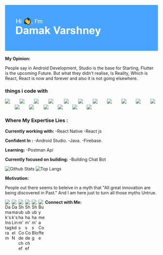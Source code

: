 <img src="https://github.com/damakvarshney/damakvarshney/blob/master/header.png?raw=true">


  **My Opinion:**
  

People say in Android Development,
   Studio is the base for Starting,
   Flutter is the upcoming Future.
   But what they didn't realise, Is Reality,
   Which is React,
   React is now and forever and also it is not going elsewhere.
   
   <h3>things i code with</h3>

<img src="https://www.flaticon.com/svg/static/icons/svg/919/919827.svg" width="40px">&nbsp;&nbsp;&nbsp;&nbsp;&nbsp;&nbsp;&nbsp;&nbsp;<img src="https://www.flaticon.com/svg/static/icons/svg/919/919826.svg" width="40px">&nbsp;&nbsp;&nbsp;&nbsp;&nbsp;&nbsp;&nbsp;&nbsp;<img src="https://www.flaticon.com/svg/static/icons/svg/919/919851.svg" width="40px">&nbsp;&nbsp;&nbsp;&nbsp;&nbsp;&nbsp;&nbsp;&nbsp;<img src="https://www.flaticon.com/svg/static/icons/svg/888/888839.svg" width="40px">&nbsp;&nbsp;&nbsp;&nbsp;&nbsp;&nbsp;&nbsp;&nbsp;&nbsp;<img src="https://www.flaticon.com/svg/static/icons/svg/1548/1548740.svg" width="40px">&nbsp;&nbsp;&nbsp;&nbsp;&nbsp;&nbsp;&nbsp;&nbsp;<img src="https://www.flaticon.com/svg/static/icons/svg/2111/2111425.svg" width="40px">&nbsp;&nbsp;&nbsp;&nbsp;&nbsp;&nbsp;&nbsp;&nbsp;<img src="https://img.icons8.com/fluent/48/000000/visual-studio-code-2019.png" width="40px">&nbsp;&nbsp;&nbsp;&nbsp;&nbsp;&nbsp;&nbsp;&nbsp;<img src="https://img.icons8.com/cute-clipart/64/000000/adobe-xd.png" width="40px">&nbsp;&nbsp;&nbsp;&nbsp;&nbsp;&nbsp;&nbsp;&nbsp;<img src="https://img.icons8.com/color/48/000000/firebase.png" width="40px">&nbsp;&nbsp;&nbsp;&nbsp;&nbsp;&nbsp;&nbsp;&nbsp;<img src="https://www.flaticon.com/svg/static/icons/svg/919/919832.svg" width="40px">&nbsp;&nbsp;&nbsp;&nbsp;&nbsp;&nbsp;&nbsp;&nbsp;<img src="https://upload.wikimedia.org/wikipedia/commons/thumb/archive/3/34/20200802160428%21Android_Studio_icon.svg/120px-Android_Studio_icon.svg.png" width="40px" backgroundColor="#FFCA28">&nbsp;&nbsp;&nbsp;&nbsp;&nbsp;&nbsp;&nbsp;&nbsp;<img src="https://www.flaticon.com/svg/static/icons/svg/541/541488.svg" width="40px">&nbsp;&nbsp;&nbsp;&nbsp;&nbsp;&nbsp;&nbsp;&nbsp;<img src="https://www.flaticon.com/svg/static/icons/svg/3143/3143478.svg" width="40px">&nbsp;&nbsp;&nbsp;&nbsp;&nbsp;&nbsp;&nbsp;&nbsp;<img src="https://www.flaticon.com/svg/static/icons/svg/37/37256.svg" width="40px">&nbsp;&nbsp;&nbsp;&nbsp;&nbsp;&nbsp;&nbsp;&nbsp;<img src="https://img.icons8.com/color/48/000000/kotlin.png" width="40px">&nbsp;&nbsp;&nbsp;&nbsp;&nbsp;&nbsp;&nbsp;&nbsp;<img src="https://img.icons8.com/color/48/000000/javascript.png" width="40px">&nbsp;&nbsp;&nbsp;&nbsp;&nbsp;&nbsp;&nbsp;&nbsp;<img src="https://www.vectorlogo.zone/logos/getpostman/getpostman-icon.svg" width="40px">&nbsp;&nbsp;&nbsp;&nbsp;&nbsp;&nbsp;&nbsp;&nbsp;




<h3>Where My Expertise Lies :</h3>

**Currently working with:**
-React Native 
-React js

**Confident In :**
-Android Studio.
-Java.
-Firebase.

**Learning:**
-Postman Api

**Currently focused on building:**
-Building Chat Bot   

![Github Stats](https://github-readme-stats.vercel.app/api?username=damakvarshney&count_private=true&show_icons=true&include_all_commits=true)
![Top Langs](https://github-readme-stats.vercel.app/api/top-langs/?username=damakvarshney&hide=TeX&layout=compact)


  **Motivation:**

 People out there seems to beleive in a myth that "All great innovation are being discovered in Past."
And I am here just to turn all those myths Untrue.

  **Connect with Me:**
<a href="https://www.instagram.com/xo.damak.xo">
  <img align="left" alt=" Damak's Instagram" width="22px" src="https://www.flaticon.com/svg/static/icons/svg/3437/3437390.svg" />
</a>
<a href="https://www.linkedin.com/in/damak-varshney-9bb411193/">
  <img align="left" alt="Damak's LinkdeIN" width="22px" src="https://www.flaticon.com/svg/static/icons/svg/174/174857.svg" />
</a>
<a href="https://www.hackerrank.com/damakvarshney">
  <img align="left" alt="Shubham's Codechef" width="22px" src="https://img.icons8.com/windows/32/000000/hackerrank.png"/>
</a>
<a href="https://in.pinterest.com/damakvarshney/">
  <img align="left" alt="Shubham's Codechef" width="22px" src="https://www.flaticon.com/svg/static/icons/svg/220/220214.svg"/>
</a>
<a href="damakvarshney@gmail.com">
  <img align="left" alt="Shubham's Blog" width="22px" src="https://www.flaticon.com/svg/static/icons/svg/732/732200.svg" />
</a>
<a href="buymeacoff.ee/damak">
  <img align="left" alt="Buy me a Coffee" width="22px" src="https://www.flaticon.com/svg/static/icons/svg/3081/3081528.svg" />
</a>
